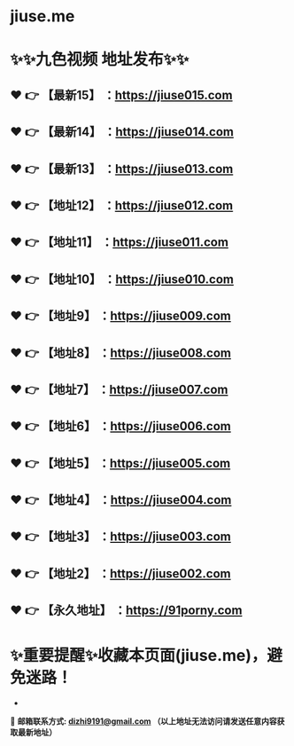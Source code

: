 # jiuse.me
:sparkles::sparkles:九色视频 地址发布:sparkles::sparkles:
==
:heart: :point_right: 【最新15】 ：https://jiuse015.com
------
:heart: :point_right: 【最新14】 ：https://jiuse014.com
------
:heart: :point_right: 【最新13】 ：https://jiuse013.com
------
:heart: :point_right: 【地址12】 ：https://jiuse012.com
------
:heart: :point_right: 【地址11】 ：https://jiuse011.com
------
:heart: :point_right: 【地址10】 ：https://jiuse010.com
------
:heart: :point_right: 【地址9】 ：https://jiuse009.com
------
:heart: :point_right: 【地址8】 ：https://jiuse008.com
------
:heart: :point_right: 【地址7】 ：https://jiuse007.com
------
:heart: :point_right: 【地址6】 ：https://jiuse006.com
------
:heart: :point_right: 【地址5】 ：https://jiuse005.com
------
:heart: :point_right: 【地址4】 ：https://jiuse004.com
------
:heart: :point_right: 【地址3】 ：https://jiuse003.com
------
:heart: :point_right: 【地址2】 ：https://jiuse002.com
------
:heart: :point_right: 【永久地址】 ：https://91porny.com
------
:sparkles:重要提醒:sparkles:收藏本页面(jiuse.me)，避免迷路！
==

-

:e-mail: __邮箱联系方式: dizhi9191@gmail.com （以上地址无法访问请发送任意内容获取最新地址）__
